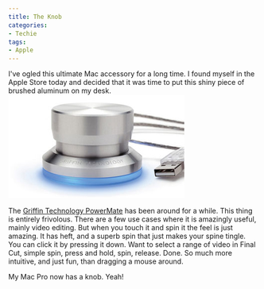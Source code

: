 ```yaml
---
title: The Knob
categories:
- Techie
tags:
- Apple
---
```


I've ogled this ultimate Mac accessory for a long time. I found myself in the Apple Store today and decided that it was time to put this shiny piece of brushed aluminum on my desk.
[![powermate.jpg](/assets/posts/2007/powermate1.jpg)](http://www.griffintechnology.com/products/powermate/)

The [Griffin Technology PowerMate](http://www.griffintechnology.com/products/powermate/) has been around for a while. This thing is entirely frivolous. There are a few use cases where it is amazingly useful, mainly video editing. But when you touch it and spin it the feel is just amazing. It has heft, and a superb spin that just makes your spine tingle. You can click it by pressing it down. Want to select a range of video in Final Cut, simple spin, press and hold, spin, release. Done. So much more intuitive, and just fun, than dragging a mouse around.

My Mac Pro now has a knob. Yeah!
